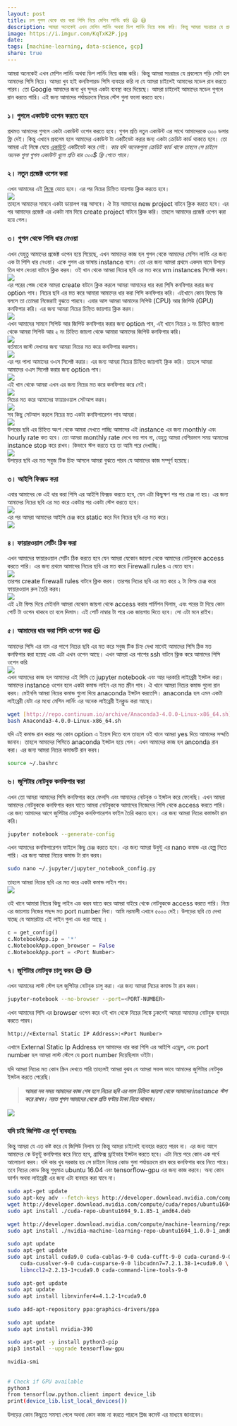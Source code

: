 ```yaml
---  
layout: post  
title: চল গুগল থেকে ধার করা পিসি নিয়ে মেশিন লার্নিং করি 😃 😆  
description: আমরা অনেকেই এখন মেশিন লার্নিং অথবা ডিপ লার্নিং নিয়ে কাজ করি। কিন্তু আমরা সচরাচর যে প্রবলেমে পড়ি সেটা হল আমাদের পিসি নিয়ে। আমরা খুব হাই কনফিগারড পিসি ব্যবহার করি না যে...  
image: https://i.imgur.com/KqTxK2P.jpg  
date:   
tags: [machine-learning, data-science, gcp]  
share: true  
---  
```

  
আমরা অনেকেই এখন মেশিন লার্নিং অথবা ডিপ লার্নিং নিয়ে কাজ করি। কিন্তু আমরা সচরাচর যে প্রবলেমে পড়ি সেটা হল আমাদের পিসি নিয়ে। আমরা খুব হাই কনফিগারড পিসি ব্যবহার করি না যে আমরা চাইলেই আমাদের মডেল রান করতে পারব। তো Google আমাদের জন্য খুব সুন্দর একটা ব্যবস্থা করে দিয়েছে। আমরা চাইলেই আমাদের মডেল গুগলে রান করতে পারি। এই জন্য আমাদের পর্যায়ক্রমে নিচের স্টেপ গুলা ফলো করতে হবে।  
  
### ১। গুগলে একাউন্ট ওপেন করতে হবে  
  
প্রথমত আমাদের গুগলে একটা একাউন্ট ওপেন করতে হবে। গুগল প্রতি নতুন একাউন্ট এর সাথে আমাদেরকে ৩০০ ডলার ফ্রি দেই। কিন্তু এখানে প্রবলেম হলে আমাদের একাউন্ট টা একটিভেট করার জন্য একটা ক্রেডিট কার্ড থাকতে হবে। তো আমরা এই লিঙ্কে যেয়ে [একাউন্ট](https://cloud.google.com/) একটিভেট করে নেই। *কার যদি অনেকগুলা ক্রেডিট কার্ড থাকে তাহলে সে চাইলে অনেক গুলা গুগল একাউন্ট খুলে প্রতি বার ৩০০$ ফ্রি পেতে পারে।*  
  
### ২। নতুন প্রজেক্ট ওপেন করা  
  
এখন আমাদের এই [লিঙ্কে](https://console.cloud.google.com/) যেতে হবে। এর পর নিচের চিহ্নিত যায়গায় ক্লিক করতে হবে।  
![](https://miro.medium.com/v2/resize:fit:700/1*cCwLi8ohSJNc74P8u_Jd2w.png)  
তাহলে আমাদের সামনে একটা ডায়ালগ বক্স আসবে। ঐ টায় আমাদের new project বাটনে ক্লিক করতে হবে। এর পর আমাদের প্রজেক্ট এর একটা নাম দিয়ে create project বাটনে ক্লিক করি। তাহলে আমাদের প্রজেক্ট ওপেন করা হয়ে গেল।  
  
### ৩। গুগল থেকে পিসি ধার নেওয়া  
  
এখন যেহুতু আমাদের প্রজেক্ট ওপেন হয়ে গিয়েছে, এখন আমাদের কাজ হল গুগল থেকে আমাদের মেশিন লার্নিং এর জন্য এক টা পিসি ধার নেওয়া। একে গুগল এর ভাষায় instance বলে। তো এর জন্য আমরা প্রথমে একদম বামে উপড়ে তিন দাগ দেওয়া বাটনে ক্লিক করব। ওই খান থেকে আমরা নিচের ছবি এর মত করে vm instances সিলেক্ট করব।  
![](https://miro.medium.com/v2/resize:fit:463/1*rZodQQa-9Xyo0rtyspdUQw.png)  
এর পরের পেজ থেকে আমরা create বাটনে ক্লিক করলে আমরা আমাদের ধার করা পিসি কনফিগার করার জন্য option পাব। নিচের ছবি এর মত করে আমারা আমাদের ধার করা পিসি কনফিগার করি। এইখানে কোন ফিল্ডে কি বলসে তা তোমরা নিজেরাই বুঝতে পারবে। এবার আস আমরা আমাদের সিপিউ (CPU) আর জিপিউ (GPU) কনফিগার করি। এর জন্য আমরা নিচের চিহ্নিত জায়গায় ক্লিক করব।  
![](https://miro.medium.com/v2/resize:fit:456/1*hWKFw_lfixyZj4oiML2OgQ.png)  
এখন আমাদের সামনে সিপিউ আর জিপিউ কনফিগার করার জন্য option পাব, এই খানে নিচের ১ নং চিহ্নিত জায়গা থেকে আমরা সিপিউ আর ২ নং চিহ্নিত জায়গা থেকে আমারা আমাদের জিপিউ কনফিগার করি।  
![](https://miro.medium.com/v2/resize:fit:448/1*7noU-DhSNlFTI88TNH6NoA.png)  
বর্তমানে জাস্ট দেখানর জন্য আমরা নিচের মত করে কনফিগার করলাম।  
![](https://miro.medium.com/v2/resize:fit:440/1*b9UWOEwhD0Dl-brv8VEVFQ.png)  
এর পর পালা আমাদের ওএস সিলেক্ট করার। এর জন্য আমরা নিচের চিহ্নিত জায়গাই ক্লিক করি। তাহলে আমরা আমাদের ওএস সিলেক্ট করার জন্য option পাব।  
![](https://miro.medium.com/v2/resize:fit:443/1*vqcn3pUaVOe8n6CNhjDcmg.png)  
এই খান থেকে আমরা এখন এর জন্য নিচের মত করে কনফিগার করে নেই।  
![](https://miro.medium.com/v2/resize:fit:481/1*qFLS_zuKOZFiLKSC5Ri1dw.png)  
নিচের মত করে আমাদের ফায়ারওয়াল সেটআপ করব।  
![](https://miro.medium.com/v2/resize:fit:460/1*m3TvepujCLIdnj6ygeiOsQ.png)  
সব কিছু সেটআপ করলে নিচের মত একটা কনফিগারেশন পাব আমরা।  
![](https://miro.medium.com/v2/resize:fit:700/1*1Zq29qDAFENhR2mcjQaFYw.png)  
উপরের ছবি এর চিহ্নিত অংশ থেকে আমরা দেখতে পাচ্ছি আমাদের এই instance এর জন্য monthly এবং hourly rate কত হবে। তো আমরা monthly rate দেখে ভয় পাব না, যেহুতু আমরা বেশিরভাগ সময় আমাদের instance stop করে রাখব। কিভাবে স্টপ করতে হয় তা আমি পরে দেখাচ্ছি।  
![](https://miro.medium.com/v2/resize:fit:700/1*epG2reJXJ0Hll8bhzCcdwA.png)  
উপড়ের ছবি এর মত সবুজ টিক চিহ্ন আসলে আমরা বুঝতে পারব যে আমাদের কাজ সম্পূর্ণ হয়েছে।  
  
### ৩। আইপি ফিক্সড করা  
  
এবার আমাদের কে এই ধার করা পিসি এর আইপি ফিক্সড করতে হবে, যেন এটা কিছুক্ষণ পর পর চেঞ্জ না হয়। এর জন্য আমাদের নিচের ছবি এর মত করে একটার পর একটা স্টেপ করতে হবে।  
![](https://miro.medium.com/v2/resize:fit:438/1*HcW3l9NDiLndn9E0g7mHLA.png)  
এর পর আমরা আমাদের আইপি চেঞ্জ করে static করে দিব নিচের ছবি এর মত করে।  
![](https://miro.medium.com/v2/resize:fit:700/1*M3boRiOVyvkN3KFBCsi21g.png)  
### ৪। ফায়ারওয়াল সেটিং ঠিক করা  
  
এখন আমাদের ফায়ারওয়াল সেটিং ঠিক করতে হবে যেন আমরা যেকোন জায়গা থেকে আমাদের নোটবুককে access করতে পারি। এর জন্য প্রথমে আমাদের নিচের ছবি এর মত করে Firewall rules এ যেতে হবে।  
![](https://miro.medium.com/v2/resize:fit:439/1*3fcSxVcp7y4ZCbSRppu6bw.png)  
তারপর create firewall rules বাটনে ক্লিক করব। তারপর নিচের ছবি এর মত করে ২ টা ফিল্ড চেঞ্জ করে ফায়ারওয়াল রুল তৈরি করব।  
![](https://miro.medium.com/v2/resize:fit:484/1*3iFnj8kchPQC3nOGGUi0IA.png)  
এই ২টা ফিল্ড দিয়ে মেইনলি আমরা যেকোন জায়গা থেকে access করার পার্মিশন দিলাম, এবং পরের টা দিয়ে কোন পোর্ট টা ওপেন থাকবে তা বলে দিলাম। এই পোর্ট নাম্বার টা পরে এক জায়গায় দিতে হবে। সো এটা মনে রাইখ।  
  
### ৫। আমাদের ধার করা পিসি ওপেন করা 😃  
  
আমাদের পিসি এর নাম এর পাশে নিচের ছবি এর মত করে সবুজ টিক চিহ্ন দেখা মানেই আমাদের পিসি ঠিক মত কনফিগার করা হয়েছ এবং এটা এখন ওপেন আছে। এখন আমরা এর পাশের ssh বাটনে ক্লিক করে আমাদের পিসি ওপেন করি  
![](https://miro.medium.com/v2/resize:fit:686/1*xrFkV3qHmkBRmljCScnYtw.png)  
এখন আমাদের কাজ হল আমাদের এই পিসি তে jupyter notebook এবং আর দরকারি লাইব্রেরী ইন্সটল করা। আমাদের instance ওপেন হলে একটা কমান্ড লাইন এর মত স্ক্রীন পাব। ঐ খানে আমরা নিচের কমান্ড গুলো রান করব। মেইনলি আমরা নিচের কমান্ড গুলো দিয়ে anaconda ইন্সটল করতেসি। anaconda হল এমন একটা লাইব্রেরী যেটা এর মধ্যে মেশিন লার্নিং এর অনেক লাইব্রেরী ইনক্লুড করা আছে।  
  
```bash  
wget [http://repo.continuum.io/archive/Anaconda3-4.0.0-Linux-x86_64.sh](http://repo.continuum.io/archive/Anaconda3-4.0.0-Linux-x86_64.sh)  
bash Anaconda3-4.0.0-Linux-x86_64.sh  
```  
      
  
যদি এই কমান্ড রান করার পর কোন option এ ইয়েস দিতে বলে তাহলে ওই খানে আমরা yes দিয়ে আমাদের সম্মতি জানাব। তাহলে আমাদের পিসিতে anaconda ইন্সটল হয়ে গেল। এখন আমাদের কাজ হল anconda রান করা। এর জন্য আমরা নিচের কমান্ডটি রান করব।  
  
```bash  
source ~/.bashrc  
```  
  
### ৬। জুপিটার নোটবুক কনফিগার করা  
  
এখন তো আমরা আমাদের পিসি কনফিগার করে ফেলসি এবং আমাদের নোটবুক ও ইন্সটল করে ফেলেছি। এখন আমরা আমাদের নোটবুককে কনফিগার করব যাতে আমরা নোটবুককে আমাদের নিজেদের পিসি থেকে access করতে পারি। এর জন্য আমাদের আগে জুপিটার নোটবুক কনফিগারেশন ফাইল তৈরি করতে হবে। এর জন্য আমরা নিচের কমান্ডটা রান করি।  
  
```bash  
jupyter notebook --generate-config  
```  
  
এখন আমাদের কনফিগারেশন ফাইলে কিছু চেঞ্জ করতে হবে। এর জন্য আমরা উবুন্টু এর nano কমান্ড এর হেল্প নিতে পারি। এর জন্য আমরা নিচের কমান্ড টা রান করব।  
  
```bash  
sudo nano ~/.jupyter/jupyter_notebook_config.py  
```  
  
তাহলে আমরা নিচের ছবি এর মত করে একটা কমান্ড লাইন পাব।  
![](https://miro.medium.com/v2/resize:fit:683/1*NmhkrLUpcJobdhg3Xqf7LA.png)  
  
ওই খানে আমারা নিচের কিছু লাইন এড করব যাতে করে আমরা বাইরে থেকে নোটবুককে access করতে পারি। নিচে এর জায়গায় নিজের পছন্দ মত port number দিবা। আমি নরমালী এখানে ৫০০০ দেই। উপড়ের ছবি তে দেখা যাচ্ছে যে আমারটায় এই লাইন গুলা এড করা আছে ।  
  
```python  
c = get_config()  
c.NotebookApp.ip = '*'  
c.NotebookApp.open_browser = False  
c.NotebookApp.port = <Port Number>  
```  
  
### ৭। জুপিটার নোটবুক চালু করব 😅 😅  
  
এখন আমাদের লাস্ট স্টেপ হল জুপিটার নোটবুক চালু করা। এর জন্য আমরা নিচের কমান্ড টা রান করব।  
  
```bash  
jupyter-notebook --no-browser --port=<PORT-NUMBER>  
```  
  
এখন আমাদের পিসি এর browser ওপেন করে ওই খান থেকে নিচের লিঙ্কে ঢুকলেই আমরা আমাদের নোটবুক ব্যবহার করতে পারব।  
  
```  
http://<External Static IP Address>:<Port Number>  
```  
  
এখানে External Static Ip Address হল আমাদের ধার করা পিসি এর আইপি এড্রেস, এবং port number হল আমরা লাস্ট স্টেপে যে port number দিয়েছিলাম ওইটা।  
  
যদি আমরা নিচের মত কোন স্ক্রিন দেখতে পারি তাহলেই আমরা বুঝব যে আমরা সফল ভাবে আমাদের জুপিটার নোটবুক ইন্সটল করতে পেরেছি।  
  
> ***আমরা সব সময় আমাদের কাজ শেষ হলে নিচের ছবি এর লাল চিহ্নিত জায়গা থেকে আমাদের instance স্টপ করে রাখব। নয়ত গুগল আমাদের থেকে প্রতি ঘণ্টায় টাকা নিতে থাকবে।***  
  
![](https://miro.medium.com/v2/resize:fit:700/1*TiMCeoU4gHGhNk7743Ckng.png)  
### যদি চাই জিপিউ এর পূর্ণ ব্যবহারঃ  
  
কিন্তু আমরা যে এত কষ্ট করে যে জিপিউ নিলাম তা কিন্তু আমরা চাইলেই ব্যবহার করতে পারব না। এর জন্য আগে আমাদের কে উবুন্টু কনফিগার করে নিতে হবে, গ্রাফিক্স ড্রাইভার ইন্সটল করতে হবে। এটা নিয়ে পরে কোন এক পর্বে আলোচনা করব। যদি কার খুব দরকার হয় সে চাইলে নিচের কোড গুলা পর্যায়ক্রমে রান করে কনফিগার করে নিতে পারে। তবে নিচের কোড কিন্তু শুধুমাত্র ubuntu 16.04 এবং tensorflow-gpu এর জন্য কাজ করবে। অন্য কোন ভার্শন অথবা লাইব্রেরী এর জন্য এটা ব্যবহার করা যাবে না।  
  
```bash  
sudo apt-get update  
sudo apt-key adv --fetch-keys http://developer.download.nvidia.com/compute/cuda/repos/ubuntu1604/x86_64/7fa2af80.pub  
wget http://developer.download.nvidia.com/compute/cuda/repos/ubuntu1604/x86_64/cuda-repo-ubuntu1604_9.1.85-1_amd64.deb  
sudo apt install ./cuda-repo-ubuntu1604_9.1.85-1_amd64.deb  
  
wget http://developer.download.nvidia.com/compute/machine-learning/repos/ubuntu1604/x86_64/nvidia-machine-learning-repo-ubuntu1604_1.0.0-1_amd64.deb  
sudo apt install ./nvidia-machine-learning-repo-ubuntu1604_1.0.0-1_amd64.deb  
  
sudo apt update  
sudo apt-get update  
sudo apt install cuda9.0 cuda-cublas-9-0 cuda-cufft-9-0 cuda-curand-9-0 \  
	cuda-cusolver-9-0 cuda-cusparse-9-0 libcudnn7=7.2.1.38-1+cuda9.0 \  
	libnccl2=2.2.13-1+cuda9.0 cuda-command-line-tools-9-0  
  
sudo apt-get update  
sudo apt update  
sudo apt install libnvinfer4=4.1.2-1+cuda9.0  
  
sudo add-apt-repository ppa:graphics-drivers/ppa  
  
sudo apt update  
sudo apt install nvidia-390  
  
sudo apt-get -y install python3-pip  
pip3 install --upgrade tensorflow-gpu  
  
nvidia-smi  
  
  
# Check if GPU available  
python3  
from tensorflow.python.client import device_lib  
print(device_lib.list_local_devices())  
```  
  
উপড়ের কোন কিছুতে সমস্যা পেলে অথবা কোন কাজ না করতে পারলে প্লিজ কমেন্ট এর মাধ্যমে জানাবেন।  
